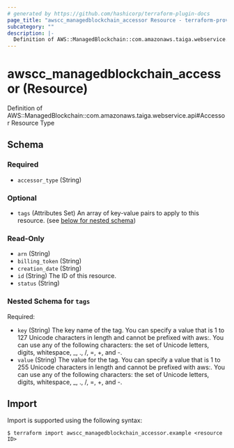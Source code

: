 ```yaml
---
# generated by https://github.com/hashicorp/terraform-plugin-docs
page_title: "awscc_managedblockchain_accessor Resource - terraform-provider-awscc"
subcategory: ""
description: |-
  Definition of AWS::ManagedBlockchain::com.amazonaws.taiga.webservice.api#Accessor Resource Type
---
```


# awscc_managedblockchain_accessor (Resource)

Definition of AWS::ManagedBlockchain::com.amazonaws.taiga.webservice.api#Accessor Resource Type



<!-- schema generated by tfplugindocs -->
## Schema

### Required

- `accessor_type` (String)

### Optional

- `tags` (Attributes Set) An array of key-value pairs to apply to this resource. (see [below for nested schema](#nestedatt--tags))

### Read-Only

- `arn` (String)
- `billing_token` (String)
- `creation_date` (String)
- `id` (String) The ID of this resource.
- `status` (String)

<a id="nestedatt--tags"></a>
### Nested Schema for `tags`

Required:

- `key` (String) The key name of the tag. You can specify a value that is 1 to 127 Unicode characters in length and cannot be prefixed with aws:. You can use any of the following characters: the set of Unicode letters, digits, whitespace, _, ., /, =, +, and -.
- `value` (String) The value for the tag. You can specify a value that is 1 to 255 Unicode characters in length and cannot be prefixed with aws:. You can use any of the following characters: the set of Unicode letters, digits, whitespace, _, ., /, =, +, and -.

## Import

Import is supported using the following syntax:

```shell
$ terraform import awscc_managedblockchain_accessor.example <resource ID>
```
